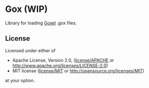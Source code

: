 # Gox (WIP)
Library for loading [Goxel](http://guillaumechereau.github.io/goxel) .gox files.

## License

Licensed under either of

- Apache License, Version 2.0, ([license/APACHE](license/APACHE) or http://www.apache.org/licenses/LICENSE-2.0)
- MIT license ([license/MIT](license/MIT) or http://opensource.org/licenses/MIT)

at your option.
